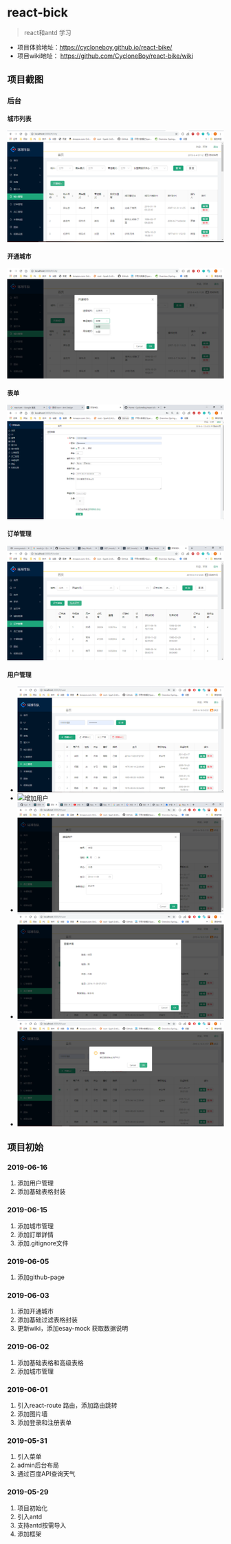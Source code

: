 # react-bick
> react和antd 学习
- 项目体验地址：https://cycloneboy.github.io/react-bike/
- 项目wiki地址： https://github.com/CycloneBoy/react-bike/wiki
## 项目截图
### 后台
#### 城市列表 
![城市列表](https://github.com/CycloneBoy/react-bike/blob/master/public/wiki/city-2019-06-04_001107.png)
#### 开通城市
![开通城市](https://github.com/CycloneBoy/react-bike/blob/master/public/wiki/city-open-2019-06-04_001146.png)
#### 表单
![添加登录和注册表单](https://github.com/CycloneBoy/react-bike/blob/master/public/wiki/register-form-2019-06-01_230658.png)
#### 订单管理
![订单](https://github.com/CycloneBoy/react-bike/blob/master/public/wiki/order-2019-06-04_001231.png)
#### 用户管理
- ![用户列表](https://github.com/CycloneBoy/react-bike/blob/master/public/wiki/user-2019-06-16_000039.png)
- ![增加用户](https://github.com/CycloneBoy/react-bike/blob/master/publicpublic/wiki/user-add-2019-06-16_000102.png)
- ![修改用户](https://github.com/CycloneBoy/react-bike/blob/master/public/wiki/user-edit-2019-06-16_000123.png)
- ![用户详情](https://github.com/CycloneBoy/react-bike/blob/master/public/wiki/user-detail-2019-06-16_000143.png)
- ![删除用户](https://github.com/CycloneBoy/react-bike/blob/master/public/wiki/user-delete-2019-06-16_000201.png)


## 项目初始
### 2019-06-16
1. 添加用户管理
2. 添加基础表格封装

### 2019-06-15
1. 添加城市管理
2. 添加訂單詳情
3. 添加.gitignore文件

### 2019-06-05
1. 添加github-page

### 2019-06-03
1. 添加开通城市
2. 添加基础过滤表格封装
3. 更新wiki，添加esay-mock 获取数据说明

### 2019-06-02
1. 添加基础表格和高级表格
2. 添加城市管理

### 2019-06-01
1. 引入react-route 路由，添加路由跳转
2. 添加图片墙
3. 添加登录和注册表单

### 2019-05-31
1. 引入菜单
2. admin后台布局
3. 通过百度API查询天气

### 2019-05-29
1. 项目初始化
2. 引入antd
3. 支持antd按需导入
4. 添加框架
